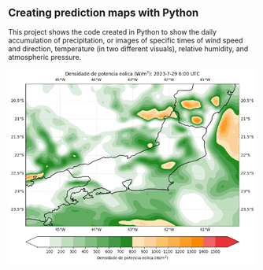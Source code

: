 ## Creating prediction maps with Python

This project shows the code created in Python to show the daily accumulation of precipitation, or images of specific times of wind speed and direction, temperature (in two different visuals), relative humidity, and atmospheric pressure.

![](Images/wind_power_6.png)
#
